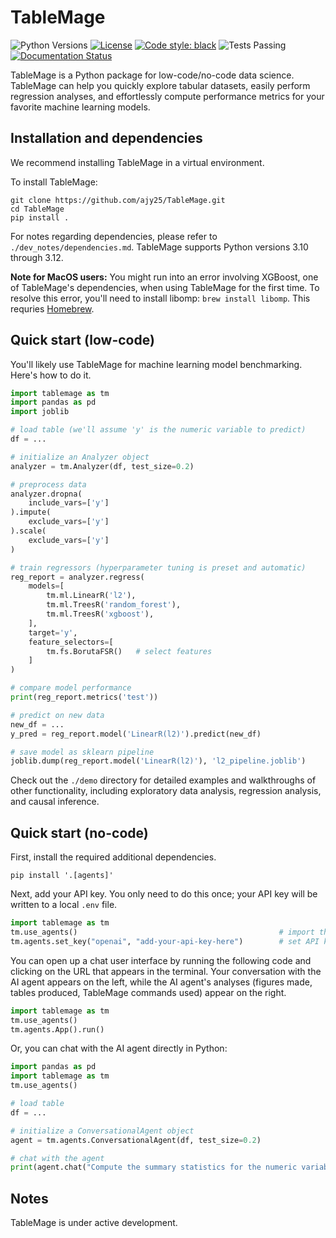 # TableMage

![Python Versions](https://img.shields.io/badge/python-3.10%20%7C%203.11%20%7C%203.12-blue)
[![License](https://img.shields.io/badge/License-BSD%203--Clause-blue.svg)](https://opensource.org/licenses/BSD-3-Clause)
[![Code style: black](https://img.shields.io/badge/code%20style-black-000000.svg)](https://github.com/psf/black)
![Tests Passing](https://github.com/ajy25/TableMage/actions/workflows/test.yml/badge.svg)
[![Documentation Status](https://readthedocs.org/projects/tablemage/badge/?version=latest)](https://tablemage.readthedocs.io/en/latest/?badge=latest)



TableMage is a Python package for low-code/no-code data science.
TableMage can help you quickly explore tabular datasets, 
easily perform regression analyses, 
and effortlessly compute performance metrics for your favorite machine learning models.


## Installation and dependencies

We recommend installing TableMage in a virtual environment.

To install TableMage:
```
git clone https://github.com/ajy25/TableMage.git
cd TableMage
pip install .
```

For notes regarding dependencies, please refer to `./dev_notes/dependencies.md`. 
TableMage supports Python versions 3.10 through 3.12.

**Note for MacOS users:** You might run into an error involving XGBoost, one of TableMage's dependencies, when using TableMage for the first time.
To resolve this error, you'll need to install libomp: `brew install libomp`. This requries [Homebrew](https://brew.sh/).

## Quick start (low-code)

You'll likely use TableMage for machine learning model benchmarking. Here's how to do it.

```python
import tablemage as tm
import pandas as pd
import joblib

# load table (we'll assume 'y' is the numeric variable to predict)
df = ...

# initialize an Analyzer object
analyzer = tm.Analyzer(df, test_size=0.2)

# preprocess data
analyzer.dropna(
    include_vars=['y']
).impute(
    exclude_vars=['y']
).scale(
    exclude_vars=['y']
)

# train regressors (hyperparameter tuning is preset and automatic)
reg_report = analyzer.regress(
    models=[
        tm.ml.LinearR('l2'),
        tm.ml.TreesR('random_forest'),
        tm.ml.TreesR('xgboost'),
    ],
    target='y',
    feature_selectors=[
        tm.fs.BorutaFSR()   # select features
    ]
)

# compare model performance
print(reg_report.metrics('test'))

# predict on new data
new_df = ...
y_pred = reg_report.model('LinearR(l2)').predict(new_df)

# save model as sklearn pipeline
joblib.dump(reg_report.model('LinearR(l2)'), 'l2_pipeline.joblib')
```

Check out the `./demo` directory for detailed examples and walkthroughs of other functionality, 
including exploratory data analysis, regression analysis, and causal inference.


## Quick start (no-code)

First, install the required additional dependencies.
```
pip install '.[agents]'
```

Next, add your API key. You only need to do this once; your API key will be written to a local `.env` file.
```python
import tablemage as tm
tm.use_agents()                                             # import the agents module
tm.agents.set_key("openai", "add-your-api-key-here")        # set API key
```

You can open up a chat user interface by running the following code and clicking on the URL that appears in the terminal.
Your conversation with the AI agent appears on the left, while the AI agent's analyses (figures made, tables produced, TableMage commands used) appear on the right.

```python
import tablemage as tm
tm.use_agents()
tm.agents.App().run()
```

Or, you can chat with the AI agent directly in Python:

```python
import pandas as pd
import tablemage as tm
tm.use_agents()

# load table
df = ...

# initialize a ConversationalAgent object
agent = tm.agents.ConversationalAgent(df, test_size=0.2)

# chat with the agent
print(agent.chat("Compute the summary statistics for the numeric variables."))
```

## Notes

TableMage is under active development.
